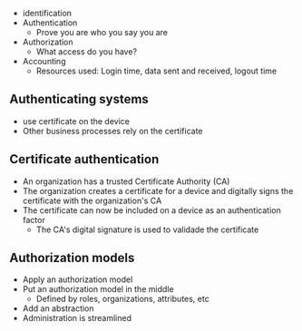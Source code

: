 - identification
- Authentication
	- Prove you are who you say you are
- Authorization
	- What access do you have?
- Accounting
	- Resources used: Login time, data sent and received, logout time

## Authenticating systems
- use certificate on the device
- Other business processes rely on the certificate

## Certificate authentication
- An organization has a trusted Certificate Authority (CA)
- The organization creates a certificate for a device and digitally signs the certificate with the organization's CA
- The certificate can now be included on a device as an authentication factor
	- The CA's digital signature is used to validade the certificate

## Authorization models
- Apply an authorization model
- Put an authorization model in the middle
	- Defined by roles, organizations, attributes, etc
- Add an abstraction
- Administration is streamlined